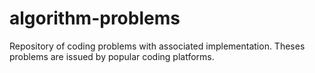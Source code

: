 # algorithm-problems

Repository of coding problems with associated implementation.
Theses problems are issued by popular coding platforms.
